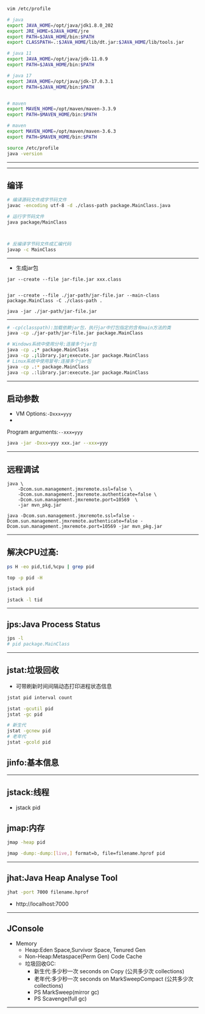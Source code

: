 

```sh
vim /etc/profile

# java
export JAVA_HOME=/opt/java/jdk1.8.0_202
export JRE_HOME=$JAVA_HOME/jre
export PATH=$JAVA_HOME/bin:$PATH
export CLASSPATH=.:$JAVA_HOME/lib/dt.jar:$JAVA_HOME/lib/tools.jar

# java 11
export JAVA_HOME=/opt/java/jdk-11.0.9
export PATH=$JAVA_HOME/bin:$PATH

# java 17
export JAVA_HOME=/opt/java/jdk-17.0.3.1
export PATH=$JAVA_HOME/bin:$PATH


# maven
export MAVEN_HOME=/opt/maven/maven-3.3.9
export PATH=$MAVEN_HOME/bin:$PATH

# maven
export MAVEN_HOME=/opt/maven/maven-3.6.3
export PATH=$MAVEN_HOME/bin:$PATH

source /etc/profile
java -version


```

---

---

## 编译

```sh
# 编译源码文件成字节码文件
javac -encoding utf-8 -d ./class-path package.MainClass.java

# 运行字节码文件
java package/MainClass



# 反编译字节码文件成汇编代码
javap -c MainClass

```

---
- 生成jar包
```
jar --create --file jar-file.jar xxx.class


jar --create --file ./jar-path/jar-file.jar --main-class package.MainClass -C ./class-path .

java -jar ./jar-path/jar-file.jar

```
---

```sh
# -cp(classpath):加载依赖jar包，执行jar中打包指定的含有main方法的类
java -cp ./jar-path/jar-file.jar package.MainClass

# Windows系统中使用分号;连接多个jar包
java -cp .;* package.MainClass
java -cp .;library.jar;execute.jar package.MainClass
# Linux系统中使用冒号:连接多个jar包
java -cp .:* package.MainClass
java -cp .:library.jar:execute.jar package.MainClass
```

---
## 启动参数

- VM Options:`-Dxxx=yyy`
-
Program arguments:`--xxx=yyy`
```sh
java -jar -Dxxx=yyy xxx.jar --xxx=yyy

```
---
## 远程调试
```
java \
    -Dcom.sun.management.jmxremote.ssl=false \
    -Dcom.sun.management.jmxremote.authenticate=false \
    -Dcom.sun.management.jmxremote.port=10569  \
    -jar mvn_pkg.jar

java -Dcom.sun.management.jmxremote.ssl=false -Dcom.sun.management.jmxremote.authenticate=false -Dcom.sun.management.jmxremote.port=10569 -jar mvn_pkg.jar

```
---

## 解决CPU过高:
```sh
ps H -eo pid,tid,%cpu | grep pid

top -p pid -H

jstack pid

jstack -l tid
```





---

## jps:Java Process Status

```sh
jps -l
# pid package.MainClass
```


---
## jstat:垃圾回收

- 可带刷新时间间隔动态打印进程状态信息

```sh
jstat pid interval count

jstat -gcutil pid
jstat -gc pid

# 新生代
jstat -gcnew pid
# 老年代
jstat -gcold pid


```


## jinfo:基本信息

---
## jstack:线程

- jstack pid



## jmap:内存

```sh
jmap -heap pid

jmap -dump:-dump:[live,] format=b, file=filename.hprof pid

```
---
## jhat:Java Heap Analyse Tool

```sh
jhat -port 7000 filename.hprof

```
- http://localhost:7000







---


## JConsole



- Memory
    - Heap:Eden Space,Survivor Space, Tenured Gen
    - Non-Heap:Metaspace(Perm Gen) Code Cache
    - 垃圾回收GC: 
        - 新生代:多少秒一次 seconds on Copy (公共多少次 collections)
        - 老年代:多少秒一次 seconds on MarkSweepCompact (公共多少次 collections)
        - PS MarkSweep(mirror gc)
        - PS Scavenge(full gc)


---

